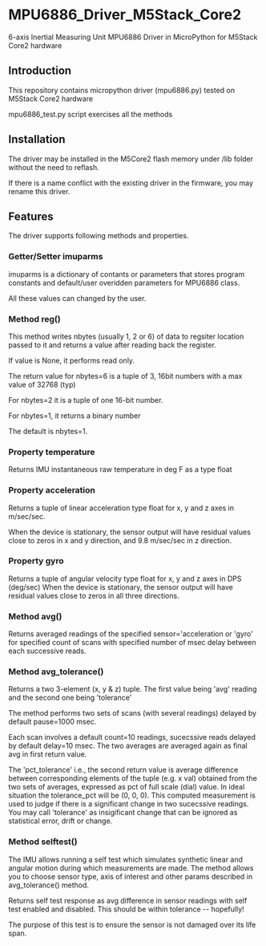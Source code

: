 # MPU6886_Driver_M5Stack_Core2
6-axis Inertial Measuring Unit MPU6886 Driver in MicroPython for M5Stack Core2 hardware

## Introduction
This repository contains micropython driver (mpu6886.py) tested on M5Stack Core2 hardware

mpu6886_test.py script exercises all the methods

## Installation
The driver may be installed in the M5Core2 flash memory under /lib folder without the need to reflash.

If there is a name conflict with the existing driver in the firmware, you may rename this driver.

## Features
The driver supports following methods and properties.

### Getter/Setter imuparms
imuparms is a dictionary of contants or parameters that stores program constants and default/user overidden parameters for MPU6886 class.

All these values can changed by the user.

### Method reg()
This method writes nbytes (usually 1, 2 or 6) of data to regsiter location passed to it and returns a value after reading back the register.

If value is None, it performs read only.

The return value for nbytes=6 is a tuple of 3, 16bit numbers with a max value of 32768 (typ)

For nbytes=2 it is a tuple of one 16-bit number.

For nbytes=1, it returns a binary number

The default is nbytes=1.

### Property temperature
Returns IMU instantaneous raw temperature in deg F as a type float

### Property acceleration
Returns a tuple of linear acceleration type float for x, y and z axes in m/sec/sec.

When the device is stationary, the sensor output will have residual values close to zeros in x and y direction, and 9.8 m/sec/sec in z direction.

### Property gyro
Returns a tuple of angular velocity type float for x, y and z axes in DPS (deg/sec)
When the device is stationary, the sensor output will have residual values close to zeros in all three directions.

### Method avg()
Returns averaged readings of the specified sensor='acceleration or 'gyro' for specified count of scans with specified number of msec delay between each successive reads.

### Method avg_tolerance()
Returns a two 3-element (x, y & z) tuple. The first value being 'avg' reading and the second one being 'tolerance' 

The method performs two sets of scans (with several readings) delayed by default pause=1000 msec.

Each scan involves a default count=10 readings, sucecssive reads delayed by default delay=10 msec.
The two averages are averaged again as final avg in first return value.

The 'pct_tolerance' i.e., the second return value is average difference between corresponding elements of the tuple (e.g. x val) obtained from the two sets of averages, expressed as pct of full scale (dial) value.
In ideal situation the tolerance_pct will be (0, 0, 0). This computed measurement is used to judge if there is a significant change in two sucecssive readings. You may call 'tolerance' as insigificant change that can be ignored as statistical error, drift or change.

### Method selftest()
The IMU allows running a self test which simulates synthetic linear and angular motion during which measurements are made. The method allows you to choose sensor type, axis of interest and other params described in avg_tolerance() method.

Returns self test response as avg difference in sensor readings with self test enabled and disabled. This should be within tolerance -- hopefully!

The purpose of this test is to ensure the sensor is not damaged over its life span.



